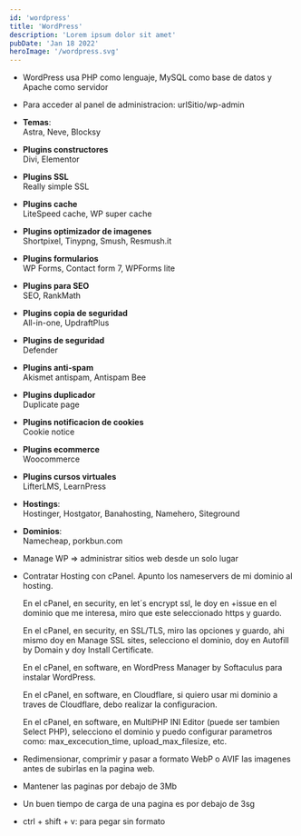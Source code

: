 ```yaml
---
id: 'wordpress'
title: 'WordPress'
description: 'Lorem ipsum dolor sit amet'
pubDate: 'Jan 18 2022'
heroImage: '/wordpress.svg'
---
```


- WordPress usa PHP como lenguaje, MySQL como base de datos y Apache
  como servidor

- Para acceder al panel de administracion:
  urlSitio/wp-admin

- **Temas**:  
  Astra, Neve, Blocksy

- **Plugins constructores**  
  Divi, Elementor
- **Plugins SSL**  
  Really simple SSL
- **Plugins cache**  
  LiteSpeed cache, WP super cache
- **Plugins optimizador de imagenes**  
  Shortpixel, Tinypng, Smush, Resmush.it
- **Plugins formularios**  
  WP Forms, Contact form 7, WPForms lite
- **Plugins para SEO**  
  SEO, RankMath
- **Plugins copia de seguridad**  
  All-in-one, UpdraftPlus
- **Plugins de seguridad**  
  Defender
- **Plugins anti-spam**  
  Akismet antispam, Antispam Bee
- **Plugins duplicador**  
  Duplicate page
- **Plugins notificacion de cookies**  
  Cookie notice
- **Plugins ecommerce**  
  Woocommerce
- **Plugins cursos virtuales**  
  LifterLMS, LearnPress

- **Hostings**:  
  Hostinger, Hostgator, Banahosting, Namehero, Siteground
- **Dominios**:  
  Namecheap, porkbun.com

- Manage WP => administrar sitios web desde un solo lugar

- Contratar Hosting con cPanel.
  Apunto los nameservers de mi dominio al hosting.

  En el cPanel, en security, en let´s encrypt ssl, le doy en +issue
  en el dominio que me interesa, miro que este seleccionado https y
  guardo.

  En el cPanel, en security, en SSL/TLS, miro las opciones y guardo,
  ahi mismo doy en Manage SSL sites, selecciono el dominio, doy en
  Autofill by Domain y doy Install Certificate.

  En el cPanel, en software, en WordPress Manager by Softaculus para
  instalar WordPress.

  En el cPanel, en software, en Cloudflare, si quiero usar mi dominio
  a traves de Cloudflare, debo realizar la configuracion.

  En el cPanel, en software, en MultiPHP INI Editor (puede ser
  tambien Select PHP), selecciono el dominio y puedo configurar
  parametros como: max_excecution_time, upload_max_filesize, etc.

- Redimensionar, comprimir y pasar a formato WebP o AVIF
  las imagenes antes de subirlas en la pagina web.

- Mantener las paginas por debajo de 3Mb
- Un buen tiempo de carga de una pagina es por debajo de 3sg

* ctrl + shift + v: para pegar sin formato
